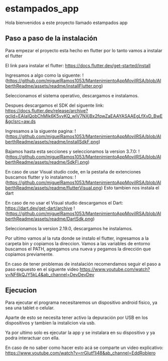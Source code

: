 # estampados_app

Hola bienvenidos a este proyecto llamado estampados app

## Paso a paso de la instalación

Para empezar el proyecto esta hecho en flutter por lo tanto vamos a instalar el flutter

El link para instalar el flutter: https://docs.flutter.dev/get-started/install

Ingresamos a algo como la siguente:
!(https://github.com/miguelRamos1053/MantenimientoAppMovilRSA/blob/AlberthReadme/assets/readme/installFlutter.png)

Seleccionamos el sistema operativo, descargamos e instalamos.

Despues descargamos el SDK del siguente link: https://docs.flutter.dev/release/archive?gclid=EAIaIQobChMIk6K5vvKQ_wIV7NXjBx2fqwZaEAAYASAAEgLfXvD_BwE&gclsrc=aw.ds

Ingresamos a la siguente pagina:
!(https://github.com/miguelRamos1053/MantenimientoAppMovilRSA/blob/AlberthReadme/assets/readme/installSdkF.png)

Bajamos hasta esta secciones y seleccionamos la version 3.7.0:
!(https://github.com/miguelRamos1053/MantenimientoAppMovilRSA/blob/AlberthReadme/assets/readme/SdkFl.png)

En caso de usar Visual studio code, en la pestaña de extenciones buscamos flutter y lo instalamos:
!(https://github.com/miguelRamos1053/MantenimientoAppMovilRSA/blob/AlberthReadme/assets/readme/flutterVisual.png)
Esto tambien nos instala el dart

En caso de no usar el Visual studio descargamos el Dart: https://dart.dev/get-dart/archive
!(https://github.com/miguelRamos1053/MantenimientoAppMovilRSA/blob/AlberthReadme/assets/readme/DartSdk.png)

Seleccionamos la version 2.19.0, descargamos he instalamos.

Por ultimo vamos al la ruta donde se instalo el flutter, ingresamos a la carpeta bin y copiamos la direccion.
Vamos a las variables de entorno buscamos el PATH, agregamos una nueva y pegamos la dirección que copiamos previamente.

En caso de tener problemas de instalación recomendamos seguir el paso a paso expuesto en el siguente video
https://www.youtube.com/watch?v=NF6kQJY5kL4&ab_channel=DevDevDev

## Ejecucion

Para ejecutar el programa necesitaremos un dispositivo android fisico, ya sea una tablet o celular.

Aparte de esto se necesita tener activo la depuración por USB en los dispositivos y tambien la instalicion via usb.

Ya por ultimo solo es ejecutar la app y se instalara en su dispositivo y ya podra interactuar con ella.

En caso de no saber como hacer esto acá se comparte un video explicativo:
https://www.youtube.com/watch?v=rrGIutf1j48&ab_channel=EddRoblero